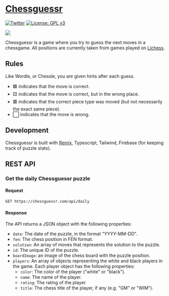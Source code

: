 # [Chessguessr](https://chessguessr.com)

[![Twitter](https://img.shields.io/twitter/follow/chessguessr?style=social)](https://twitter.com/chessguessr)
[![License: GPL v3](https://img.shields.io/badge/License-GPLv3-blue.svg)](https://www.gnu.org/licenses/gpl-3.0)

![](https://github.com/lukasb1b/chessguessr/blob/picture/public/chessguessr.PNG)

Chessguessr is a game where you try to guess the next moves in a chessgame. All positions are currently taken from games played on [Lichess](https://lichess.org).

## Rules

Like Wordle, or Chessle, you are given hints after each guess.

- 🟩 indicates that the move is correct.
- 🟨 indicates that the move is correct, but in the wrong place.
- 🟥 indicates that the correct piece type was moved (but not necessarily the exact same piece).
- ⬜ indicates that the move is wrong.

## Development

Chessguessr is built with [Remix](https://remix.run/), Typescript, Tailwind, Firebase (for keeping track of puzzle stats).

## REST API

### Get the daily Chessguessr puzzle

#### Request

`GET https://chessguessr.com/api/daily`

#### Response

The API returns a JSON object with the following properties:

- `date`: The date of the puzzle, in the format "YYYY-MM-DD".
- `fen`: The chess position in FEN format.
- `solution`: An array of moves that represents the solution to the puzzle.
- `id`: The unique ID of the puzzle.
- `boardImage`: an image of the chess board with the puzzle position.
- `players`: An array of objects representing the white and black players in the game. Each player object has the following properties:
    - `color`: The color of the player ("white" or "black").
    - `name`: The name of the player.
    - `rating`: The rating of the player.
    - `title`: The chess title of the player, if any (e.g. "GM" or "WIM").
